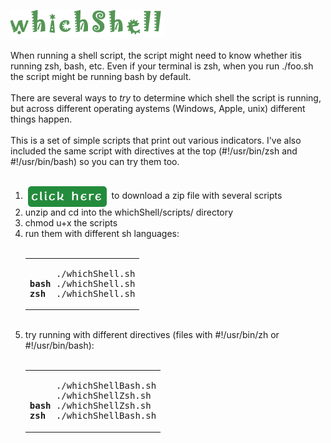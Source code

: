 <img src="./assets/images/whichShellLogo.png" alt="which shell"><br>
<br>
When running a shell script, the script might need to know whether itis running zsh, bash, etc.
Even if your terminal is zsh, when you run ./foo.sh the script might be running bash by default.<br>
<br>
There are several ways to <i>try</i> to determine which shell the script is running, but across different operating aystems (Windows, Apple, unix) different things happen.<br>
<br>
This is a set of simple scripts that print out various indicators. I've also included the same script with
directives at the top (#!/usr/bin/zsh and #!/usr/bin/bash) so you can try them too.
<br><br>
<ol>
<li>&nbsp;<a href="https://github.com/rg3h/whichShell/raw/main/whichShell.zip"><img src="./assets/images/clickHereButton.png" alt="click here to download the scripts" valign="middle"/></a>&nbsp;&nbsp;to download a zip file with several scripts</li>
  <li>unzip and cd into the whichShell/scripts/ directory</li>
  <li>chmod u+x the scripts</li>
  <li>run them with different sh languages:
    <br><br>
    <table><tr><td><pre>
     ./whichShell.sh
<b>bash</b> ./whichShell.sh
<b>zsh</b>  ./whichShell.sh</pre>
    </td></tr></table>
  </li>
  <br>
  <li>try running with different directives (files with #!/usr/bin/zh or #!/usr/bin/bash):
    <br><br>
    <table><tr><td><pre>
     ./whichShellBash.sh
     ./whichShellZsh.sh
<b>bash</b> ./whichShellZsh.sh
<b>zsh</b>  ./whichShellBash.sh</pre>
    </td></tr></table>
  </li>
</ol>
<br>

